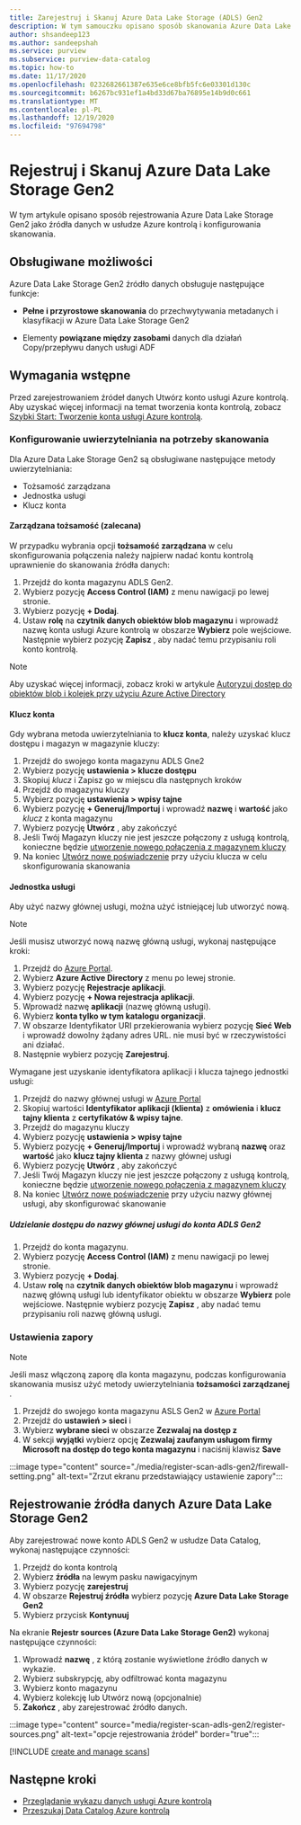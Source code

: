 ```yaml
---
title: Zarejestruj i Skanuj Azure Data Lake Storage (ADLS) Gen2
description: W tym samouczku opisano sposób skanowania Azure Data Lake Storage Gen2.
author: shsandeep123
ms.author: sandeepshah
ms.service: purview
ms.subservice: purview-data-catalog
ms.topic: how-to
ms.date: 11/17/2020
ms.openlocfilehash: 0232682661387e635e6ce8bfb5fc6e03301d130c
ms.sourcegitcommit: b6267bc931ef1a4bd33d67ba76895e14b9d0c661
ms.translationtype: MT
ms.contentlocale: pl-PL
ms.lasthandoff: 12/19/2020
ms.locfileid: "97694798"
---
```

# <a name="register-and-scan-azure-data-lake-storage-gen2"></a>Rejestruj i Skanuj Azure Data Lake Storage Gen2

W tym artykule opisano sposób rejestrowania Azure Data Lake Storage Gen2 jako źródła danych w usłudze Azure kontrolą i konfigurowania skanowania.

## <a name="supported-capabilities"></a>Obsługiwane możliwości

Azure Data Lake Storage Gen2 źródło danych obsługuje następujące funkcje:

- **Pełne i przyrostowe skanowania** do przechwytywania metadanych i klasyfikacji w Azure Data Lake Storage Gen2

- Elementy **powiązane między zasobami** danych dla działań Copy/przepływu danych usługi ADF

## <a name="prerequisites"></a>Wymagania wstępne

Przed zarejestrowaniem źródeł danych Utwórz konto usługi Azure kontrolą. Aby uzyskać więcej informacji na temat tworzenia konta kontrolą, zobacz [Szybki Start: Tworzenie konta usługi Azure kontrolą](create-catalog-portal.md).

### <a name="setting-up-authentication-for-a-scan"></a>Konfigurowanie uwierzytelniania na potrzeby skanowania

Dla Azure Data Lake Storage Gen2 są obsługiwane następujące metody uwierzytelniania:

- Tożsamość zarządzana
- Jednostka usługi
- Klucz konta

#### <a name="managed-identity-recommended"></a>Zarządzana tożsamość (zalecana)

W przypadku wybrania opcji **tożsamość zarządzana** w celu skonfigurowania połączenia należy najpierw nadać kontu kontrolą uprawnienie do skanowania źródła danych:

1. Przejdź do konta magazynu ADLS Gen2.
1. Wybierz pozycję **Access Control (IAM)** z menu nawigacji po lewej stronie. 
1. Wybierz pozycję **+ Dodaj**.
1. Ustaw **rolę** na **czytnik danych obiektów blob magazynu** i wprowadź nazwę konta usługi Azure kontrolą w obszarze **Wybierz** pole wejściowe. Następnie wybierz pozycję **Zapisz** , aby nadać temu przypisaniu roli konto kontrolą.

> [!Note]
> Aby uzyskać więcej informacji, zobacz kroki w artykule [Autoryzuj dostęp do obiektów blob i kolejek przy użyciu Azure Active Directory](https://docs.microsoft.com/azure/storage/common/storage-auth-aad)

#### <a name="account-key"></a>Klucz konta

Gdy wybrana metoda uwierzytelniania to **klucz konta**, należy uzyskać klucz dostępu i magazyn w magazynie kluczy:

1. Przejdź do swojego konta magazynu ADLS Gne2
1. Wybierz pozycję **ustawienia > klucze dostępu**
1. Skopiuj *klucz* i Zapisz go w miejscu dla następnych kroków
1. Przejdź do magazynu kluczy
1. Wybierz pozycję **ustawienia > wpisy tajne**
1. Wybierz pozycję **+ Generuj/Importuj** i wprowadź **nazwę** i **wartość** jako *klucz* z konta magazynu
1. Wybierz pozycję **Utwórz** , aby zakończyć
1. Jeśli Twój Magazyn kluczy nie jest jeszcze połączony z usługą kontrolą, konieczne będzie [utworzenie nowego połączenia z magazynem kluczy](manage-credentials.md#create-azure-key-vaults-connections-in-your-azure-purview-account)
1. Na koniec [Utwórz nowe poświadczenie](manage-credentials.md#create-a-new-credential) przy użyciu klucza w celu skonfigurowania skanowania

#### <a name="service-principal"></a>Jednostka usługi

Aby użyć nazwy głównej usługi, można użyć istniejącej lub utworzyć nową. 

> [!Note]
> Jeśli musisz utworzyć nową nazwę główną usługi, wykonaj następujące kroki:
> 1. Przejdź do [Azure Portal](https://portal.azure.com).
> 1. Wybierz **Azure Active Directory** z menu po lewej stronie.
> 1. Wybierz pozycję **Rejestracje aplikacji**.
> 1. Wybierz pozycję **+ Nowa rejestracja aplikacji**.
> 1. Wprowadź nazwę **aplikacji** (nazwę główną usługi).
> 1. Wybierz **konta tylko w tym katalogu organizacji**.
> 1. W obszarze Identyfikator URI przekierowania wybierz pozycję **Sieć Web** i wprowadź dowolny żądany adres URL. nie musi być w rzeczywistości ani działać.
> 1. Następnie wybierz pozycję **Zarejestruj**.

Wymagane jest uzyskanie identyfikatora aplikacji i klucza tajnego jednostki usługi:

1. Przejdź do nazwy głównej usługi w [Azure Portal](https://portal.azure.com)
1. Skopiuj wartości **Identyfikator aplikacji (klienta)** z **omówienia** i **klucz tajny klienta** z **certyfikatów & wpisy tajne**.
1. Przejdź do magazynu kluczy
1. Wybierz pozycję **ustawienia > wpisy tajne**
1. Wybierz pozycję **+ Generuj/Importuj** i wprowadź wybraną **nazwę** oraz **wartość** jako **klucz tajny klienta** z nazwy głównej usługi
1. Wybierz pozycję **Utwórz** , aby zakończyć
1. Jeśli Twój Magazyn kluczy nie jest jeszcze połączony z usługą kontrolą, konieczne będzie [utworzenie nowego połączenia z magazynem kluczy](manage-credentials.md#create-azure-key-vaults-connections-in-your-azure-purview-account)
1. Na koniec [Utwórz nowe poświadczenie](manage-credentials.md#create-a-new-credential) przy użyciu nazwy głównej usługi, aby skonfigurować skanowanie

##### <a name="granting-the-service-principal-access-to-your-adls-gen2-account"></a>Udzielanie dostępu do nazwy głównej usługi do konta ADLS Gen2

1. Przejdź do konta magazynu.
1. Wybierz pozycję **Access Control (IAM)** z menu nawigacji po lewej stronie. 
1. Wybierz pozycję **+ Dodaj**.
1. Ustaw **rolę** na **czytnik danych obiektów blob magazynu** i wprowadź nazwę główną usługi lub identyfikator obiektu w obszarze **Wybierz** pole wejściowe. Następnie wybierz pozycję **Zapisz** , aby nadać temu przypisaniu roli nazwę główną usługi.
### <a name="firewall-settings"></a>Ustawienia zapory

> [!NOTE]
> Jeśli masz włączoną zaporę dla konta magazynu, podczas konfigurowania skanowania musisz użyć metody uwierzytelniania **tożsamości zarządzanej** .

1. Przejdź do swojego konta magazynu ASLS Gen2 w [Azure Portal](https://portal.azure.com)
1. Przejdź do **ustawień > sieci** i
1. Wybierz **wybrane sieci** w obszarze **Zezwalaj na dostęp z**
1. W sekcji **wyjątki** wybierz opcję **Zezwalaj zaufanym usługom firmy Microsoft na dostęp do tego konta magazynu** i naciśnij klawisz **Save**

:::image type="content" source="./media/register-scan-adls-gen2/firewall-setting.png" alt-text="Zrzut ekranu przedstawiający ustawienie zapory":::

## <a name="register-azure-data-lake-storage-gen2-data-source"></a>Rejestrowanie źródła danych Azure Data Lake Storage Gen2

Aby zarejestrować nowe konto ADLS Gen2 w usłudze Data Catalog, wykonaj następujące czynności:

1. Przejdź do konta kontrolą
2. Wybierz **źródła** na lewym pasku nawigacyjnym
3. Wybierz pozycję **zarejestruj**
4. W obszarze **Rejestruj źródła** wybierz pozycję **Azure Data Lake Storage Gen2**
5. Wybierz przycisk **Kontynuuj**

Na ekranie **Rejestr sources (Azure Data Lake Storage Gen2)** wykonaj następujące czynności:

1. Wprowadź **nazwę** , z którą zostanie wyświetlone źródło danych w wykazie.
2. Wybierz subskrypcję, aby odfiltrować konta magazynu
3. Wybierz konto magazynu
4. Wybierz kolekcję lub Utwórz nową (opcjonalnie)
5. **Zakończ** , aby zarejestrować źródło danych.

:::image type="content" source="media/register-scan-adls-gen2/register-sources.png" alt-text="opcje rejestrowania źródeł" border="true":::

[!INCLUDE [create and manage scans](includes/manage-scans.md)]

## <a name="next-steps"></a>Następne kroki

- [Przeglądanie wykazu danych usługi Azure kontrolą](how-to-browse-catalog.md)
- [Przeszukaj Data Catalog Azure kontrolą](how-to-search-catalog.md)
